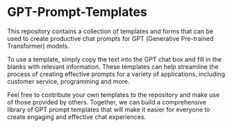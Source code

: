 # GPT-Prompt-Templates

This repository contains a collection of templates and forms that can be used to create productive chat prompts for GPT (Generative Pre-trained Transformer) models. 

To use a template, simply copy the text into the GPT chat box and fill in the blanks with relevant information. These templates can help streamline the process of creating effective prompts for a variety of applications, including customer service, programming and more.

Feel free to contribute your own templates to the repository and make use of those provided by others. Together, we can build a comprehensive library of GPT prompt templates that will make it easier for everyone to create engaging and effective chat experiences.
